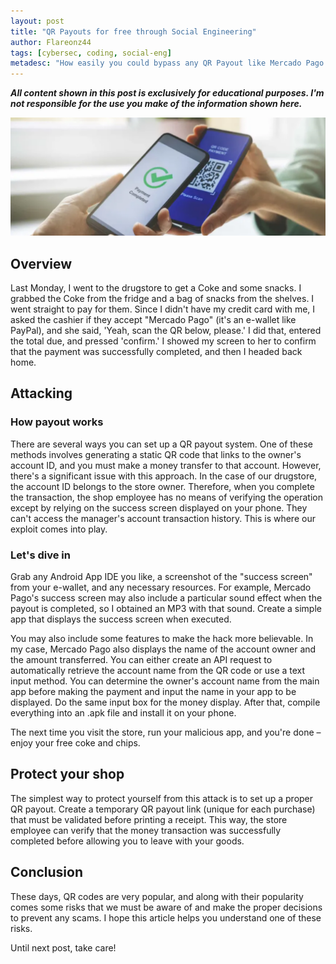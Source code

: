 ```yaml
---
layout: post
title: "QR Payouts for free through Social Engineering"
author: Flareonz44
tags: [cybersec, coding, social-eng]
metadesc: "How easily you could bypass any QR Payout like Mercado Pago's one using social engineering"
---
```


***All content shown in this post is exclusively for educational purposes. I'm not responsible for the use you make of the information shown here.***

![phone and qr payout](/images/2023-10-12-qr-payouts-free/banner.webp)

## Overview

Last Monday, I went to the drugstore to get a Coke and some snacks. I grabbed the Coke from the fridge and a bag of snacks from the shelves. I went straight to pay for them. Since I didn't have my credit card with me, I asked the cashier if they accept "Mercado Pago" (it's an e-wallet like PayPal), and she said, 'Yeah, scan the QR below, please.' I did that, entered the total due, and pressed 'confirm.' I showed my screen to her to confirm that the payment was successfully completed, and then I headed back home.

## Attacking

### How payout works

There are several ways you can set up a QR payout system. One of these methods involves generating a static QR code that links to the owner's account ID, and you must make a money transfer to that account. However, there's a significant issue with this approach. In the case of our drugstore, the account ID belongs to the store owner. Therefore, when you complete the transaction, the shop employee has no means of verifying the operation except by relying on the success screen displayed on your phone. They can't access the manager's account transaction history. This is where our exploit comes into play.

### Let's dive in

Grab any Android App IDE you like, a screenshot of the "success screen" from your e-wallet, and any necessary resources. For example, Mercado Pago's success screen may also include a particular sound effect when the payout is completed, so I obtained an MP3 with that sound. Create a simple app that displays the success screen when executed.

You may also include some features to make the hack more believable. In my case, Mercado Pago also displays the name of the account owner and the amount transferred. You can either create an API request to automatically retrieve the account name from the QR code or use a text input method. You can determine the owner's account name from the main app before making the payment and input the name in your app to be displayed. Do the same input box for the money display. After that, compile everything into an .apk file and install it on your phone.

The next time you visit the store, run your malicious app, and you're done – enjoy your free coke and chips.

## Protect your shop

The simplest way to protect yourself from this attack is to set up a proper QR payout. Create a temporary QR payout  link (unique for each purchase) that must be validated before printing a receipt. This way, the store employee can verify that the money transaction was successfully completed before allowing you to leave with your goods.

## Conclusion

These days, QR codes are very popular, and along with their popularity comes some risks that we must be aware of and make the proper decisions to prevent any scams. I hope this article helps you understand one of these risks.

Until next post, take care!